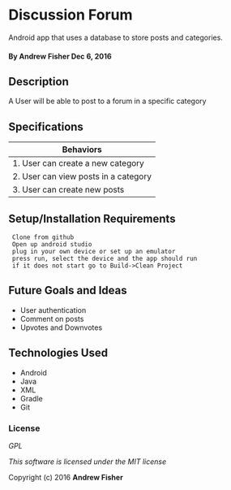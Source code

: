 # Discussion Forum

Android app that uses a database to store posts and categories.

#### By **Andrew Fisher** Dec 6, 2016

## Description
A User will be able to post to a forum in a specific category

## Specifications

|Behaviors                |
|------------------------- |
|1. User can create a new category|
|2. User can view posts in a category|
|3. User can create new posts|


## Setup/Installation Requirements

```
 Clone from github
 Open up android studio
 plug in your own device or set up an emulator
 press run, select the device and the app should run
 if it does not start go to Build->Clean Project
```


## Future Goals and Ideas
 * User authentication
 * Comment on posts
 * Upvotes and Downvotes


## Technologies Used

* Android
* Java
* XML
* Gradle
* Git


### License

*GPL*

_This software is licensed under the MIT license_

Copyright (c) 2016 **Andrew Fisher**

